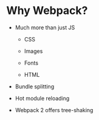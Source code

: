 # Why Webpack?

* Much more than just JS

  * CSS

  * Images

  * Fonts

  * HTML

* Bundle splitting

* Hot module reloading

* Webpack 2 offers tree-shaking
